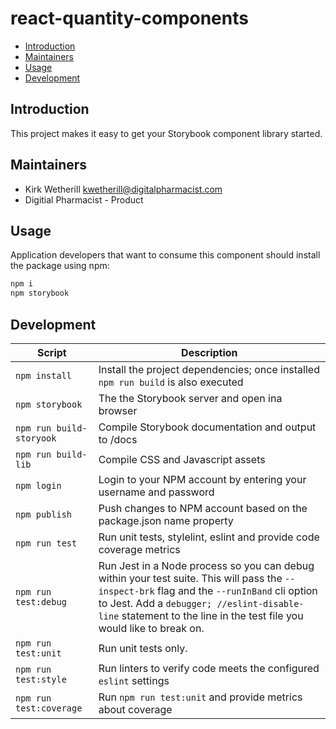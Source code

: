 # react-quantity-components

* [Introduction](#introduction)
* [Maintainers](#maintainers)
* [Usage](#usage)
* [Development](#development)

## <a name="introduction"></a>Introduction
This project makes it easy to get your Storybook component library started.

## <a name="maintainers"></a>Maintainers
* Kirk Wetherill <kwetherill@digitalpharmacist.com>
* Digitial Pharmacist - Product

## <a name="usage"></a>Usage
Application developers that want to consume this component should install the package using npm:

```bash
npm i
npm storybook
```

## <a name="development"></a>Development

| Script | Description |
|---|---|
| `npm install` | Install the project dependencies; once installed `npm run build` is also executed |
| `npm storybook` | The the Storybook server and open ina browser |
| `npm run build-storyook` | Compile Storybook documentation and output to /docs |
| `npm run build-lib` | Compile CSS and Javascript assets |
| `npm login` | Login to your NPM account by entering your username and password |
| `npm publish` | Push changes to NPM account based on the package.json name property |
| `npm run test` | Run unit tests, stylelint, eslint and provide code coverage metrics |
| `npm run test:debug` | Run Jest in a Node process so you can debug within your test suite. This will pass the `--inspect-brk` flag and the `--runInBand` cli option to Jest. Add a `debugger; //eslint-disable-line` statement to the line in the test file you would like to break on. |
| `npm run test:unit` | Run unit tests only. |
| `npm run test:style` | Run linters to verify code meets the configured `eslint` settings |
| `npm run test:coverage` | Run `npm run test:unit` and provide metrics about coverage || `npm run upgrade-interactive` | Run `npm-check` to identify available dependency updates |

